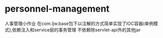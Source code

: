# personnel-management
人事管理小作业
在com.ljw.base包下以注解的方式简单实现了IOC容器(单例模式),依赖注入和service层的事务管理
不依赖除servlet-api外的其他jar
